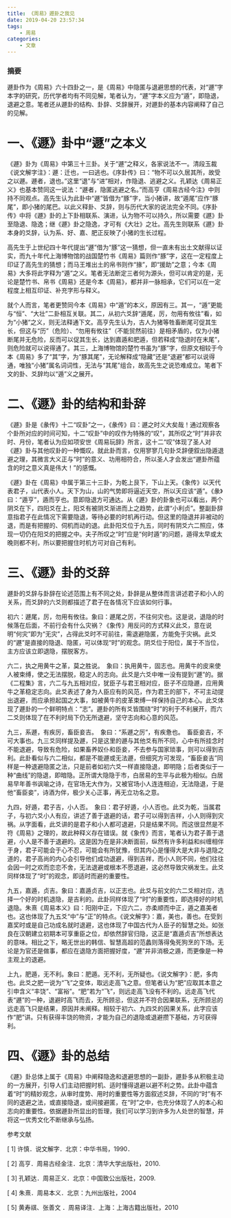```yaml
---
title: 《周易》遯卦之我见
date: 2019-04-20 23:57:34
tags: 
    - 周易
categories:
    - 文章
---
```


### 摘要

遯卦作为《周易》六十四卦之一，是《周易》中隐匿与退避思想的代表，对“遯”字本字的研究，历代学者均有不同见解，笔者认为，“遯”字本义应为“遁”，即隐退，退避之意。笔者还从遯卦的结构、卦辞、爻辞展开，对遯卦的基本内容阐释了自己的见解。

# 一、《遯》卦中“遯”之本义

《遯》卦为《周易》中第三十三卦。关于“遯”之释义，各家说法不一。清段玉裁《说文解字注》：遯：迁也，一曰逃也。《序卦传》曰：“物不可以久居其所，故受之以遯。遯者，退也。”这里“退”与“进”相对，作隐退、逃避之义。孔颖达《周易正义》也基本赞同这一说法：“遯者，隐匿逃避之名。”而高亨《周易古经今注》中则持不同观点。高先生认为此卦中“遯”皆借为“豚”字，当小猪讲，故“遁尾”应作“豚尾”，即小猪的尾巴。以此义释卦、爻辞，则与历代大家的说法完全不同。《序卦传》中将《遯》卦的上下卦相联系、演进，认为物不可以持久，所以需要《遯》卦至隐退、隐逸；继《遯》卦之隐逸，才可有《大壮》之壮。高先生则联系《遯》卦本身的爻辞，认为系、好、嘉、肥正反映了小猪的生长过程。

高先生于上世纪四十年代提出“遯”借为“豚”这一猜想，但一直未有出土文献得以证实，而九十年代上海博物馆的战国楚竹书《周易》篇则作“豚”字，这在一定程度上印证了高先生的猜想；而马王堆出土的帛书则作“掾”，即“援助”之意；今本《周易》大多将此字释为“遁”之义。笔者无法断定三者何为源头，但可以肯定的是，无论是楚竹书、帛书《周易》还是今本《周易》，都并非一脉相承，它们可以在一定程度上相互印证、补充字形与释义。

就个人而言，笔者更赞同今本《周易》中“遁”的本义，原因有三。其一，“遁”更能与“恒”、“大壮”二卦相互关联。其二，从初六爻辞“遁尾，厉，勿用有攸往”看，如为“小猪”之义，则无法释通下文。高亨先生认为，古人为猪等牲畜断尾可促其生长，但这与“历”（危险）、“勿用有攸往”（不能贸然前往）是相矛盾的，仅为小猪断尾并无危险，反而可以促其生长，达到嘉遁和肥遁，但若释成“隐退时在末尾”，则危险就可以说得通了。其三，上海博物馆的楚竹书虽为“豚”字，但原文相较于今本《周易》多了“其”字，为“豚其尾”，无论解释成“隐藏”还是“退避”都可以说得通，唯独“小猪”属名词词性，无法与“其尾”组合，故高先生之说恐难成立。笔者下文的卦、爻辞均以“遁”义之展开。

# 二、《遯》卦的结构和卦辞

《遯》卦是《彖传》十二“叹卦”之一，《彖传》曰：遯之时义大矣哉！通过观察各个卦所对应的时间可知，十二“叹卦”中的叹作为特殊的“叹”，其所叹之“时”并非农时、月份，笔者认为应如项安世《周易玩辞》所言，这十二“叹”体现了圣人对《遯》卦与其他叹卦的一种慨叹。就此卦而言，仅用寥寥几句卦爻辞便叙出隐遁退避之理，其微言大义正与“时”的意义、功用相符合，所以圣人才会发出“遯卦所蕴含的时之意义真是伟大！”的感慨。

《遯》卦在《周易》中属于第三十三卦，为乾上艮下，下山上天。《象传》以天代表君子，山代表小人。天下为山，山的气势即将逼近天空，所以天应该“遁”。《彖》曰：“遁亨”，遁而亨也。意即隐退方可通达。从《遯》卦的卦象也可以看出，两个阴爻在下，四阳爻在上，阳爻有被阴爻渐进而上之趋势，此谓“小利贞”。整副卦辞意指君子在此情况下需要隐退，等待必要的时机再行动。但这里的隐退并非被动的退，而是有把握的、伺机而动的退。此卦阳爻位于九五，同时有阴爻六二照应，体现一切仍在阳爻的把握之中。夫子所叹之“时”应是“何时遁”的问题，遁得太早或太晚则都不利，所以要把握住时机方可对自己有利。

# 三、《遯》卦的爻辞

遯卦的爻辞与卦辞在论述范围上有不同之处，卦辞是从整体而言讲述君子和小人的关系，而爻辞的六爻则都描述了君子在各情况下应该如何行事。

初六：遯尾，厉，勿用有攸往。象曰：遯尾之厉，不往何灾也。这是说，退隐的时候落在后面，不前行会有什么灾祸？《象传》用反问的方式释义此爻，意在说明“何灾”即为“无灾”，占得此爻时不可前往，需退避隐匿，方能免于灾祸。此爻的“遯”是直接的隐退、隐匿，可以体现“时”的观念。阴爻位于阳位，属于不当位，主方应该立即退隐，摆脱客方。

六二，执之用黄牛之革，莫之胜说。 象曰：执用黄牛，固志也。用黄牛的皮来使人被束缚，使之无法摆脱，稳定人的志向。此爻是六爻中唯一没有提到“遯”的。据《二程集》言，六二与九五相对应，犹臣子与君王相对应，臣子不应隐遯，应用黄牛之革稳定志向。此爻表述了身为人臣应有的风范，作为君王的部下，不可主动提出退避，而应承担起国之大事，如被黄牛的皮革束缚一样保持自己的本心。此爻体现了遯卦的一个鲜明特点：“志”。遯卦的所有爻皆围绕“时”的利于不利展开，而六二爻则体现了在不利时局下仍无所退避，坚守志向和心意的风范。

九三，系遯，有疾厉，畜臣妾吉。 象曰：“系遯之厉”，有疾惫也。 畜臣妾吉，不可大事也。九三爻同样提及遯，只是这里的遯与其他爻有所不同，心中有所挂念时不能退避，导致有危险，如果畜养奴仆和臣妾，不去参与国家琐事，则可以得到吉利。此卦看似与六二相似，都是不能遯或无法遯，但细究方可发现，“畜臣妾吉”同样是一种退避隐匿之法，只是前者如初六爻一样直接隐退，即明隐；后者类似于一种“曲线”的隐退，即暗隐。正所谓大隐隐于市，白居易的生平与此极为相似。白居易早年善书讽喻之诗，在官场无大作为，又被官场小人连连相迫，无法隐退，于是他“畜臣妾”，诗酒为伴，极少关心正事，再无立功名之意。

九四，好遁，君子吉，小人否。 象曰：君子好遁，小人否也。此爻为乾，当属君子，与初六爻小人有应，讲述了善于退避的话，君子可以得到吉祥，小人则得到灾祸。从字面看，此爻讲的是君子和小人都可退避，只是结果不同。而这很显然是不符《周易》之理的，故此种释义存在错误。就《象传》而言，笔者认为君子善于退避，小人是不善于退避的。这是因为在是非决断面前，纵然有许多利益和纠缠相伴于身，君子可能会于心不忍，可能会有所犹豫，但其内心是懂得大是大非与退隐之道的，君子高尚的内心会引导他们成功退避，得到吉祥，而小人则不同，他们往往会因一时之欢而恋恋不舍，无法退避或根本不愿退避，这必然导致灾祸发生。此爻同样体现了“时”的观念，即适时而避的重要性。

九五，嘉遁，贞吉。象曰：嘉遁贞吉，以正志也。此爻与前文的六二爻相对应，选择一个好的时机退隐，是吉利的。此卦同样体现了“时”的重要性，即选择好的时机退隐。朱熹《周易本义》曰：阳刚中正，下应六二，亦柔顺而中正，遁之嘉美者也。这也体现了九五爻“中”与“正”的特点。《说文解字》：嘉，美也，善也。在受到嘉奖时或是自己功成名就时退避，这也体现了中国古代为人臣子的智慧之处。如张良在汉朝建立初期本可享重臣之位，却依然辞官归隐，这正是“嘉遁贞吉”所想表达的意味。相比之下，略无世出的韩信、智慧高超的范蠡则落得兔死狗烹的下场。无论是为官还是做事，都应在退隐方面把握好度，“遯”并非消极之遁，而更像是一种主观上的退避。

上九，肥遁，无不利。象曰：肥遁。无不利，无所疑也。《说文解字》：肥，多肉也。此爻之肥一说为“飞”之变体，取远走高飞之意。但笔者认为“肥”应取其本意之引申含义“丰饶”、“富裕”。“肥”若为“飞”，则远走高飞没有不利的。远走高飞代表“遯”的一种，退避时高飞而去，无所顾忌，但这并不符合因果联系，无所顾忌的远走高飞只是结果，原因并未阐释。相较于初六、九四爻的因果关系，此字应该作“肥”讲。只有获得丰饶的物资，才能为自己的退隐或退避攒下基础，方可获得利。

# 四、《遯》卦的总结

《遯》卦总体上属于《周易》中阐释隐逸和退避思想的一副卦，遯卦多从积极主动的一方展开，引导人们主动把握时机、适时懂得退避以避不利之势。此卦中蕴含着“时”的精妙观念，从审时度势、用时的重要性等方面叙述爻辞，不同的“时”有不同的退避之法，或直接隐退，或间接避匿，在“时”之中，也充分体现了人的本心和志向的重要性。依据遯卦所显出的哲理，我们可以学习到许多为人处世的智慧，并将这一优秀文化不断继承与弘扬。

 

参考文献

[ 1] 许慎．说文解字．北京：中华书局，1990．

[ 2] 高亨．周易古经金注．北京：清华大学出版社，2010.

[ 3] 孔颖达．周易正义．北京：中国致公出版社，2009.

[ 4] 朱熹．周易本义．北京：九州出版社，2004

[ 5] 黄寿祺、张善文 ．周易译注．上海：上海古籍出版社，2010